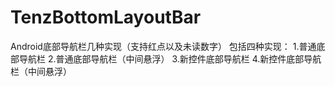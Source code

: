 # TenzBottomLayoutBar
Android底部导航栏几种实现（支持红点以及未读数字）
 包括四种实现： 1.普通底部导航栏 2.普通底部导航栏（中间悬浮） 3.新控件底部导航栏 4.新控件底部导航栏（中间悬浮）

